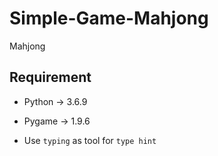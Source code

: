 # Simple-Game-Mahjong

Mahjong

## Requirement

* Python -> 3.6.9

* Pygame -> 1.9.6

* Use `typing` as tool for  `type hint`
